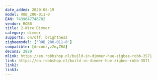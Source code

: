 ```yaml
---
date_added: 2020-06-19
model: ROB_200-011-0
EAN: 7439647746782
vendor: ROBB
title: 2-Wire Dimmer
category: dimmer
supports: on/off, brightness
zigbeemodel: ['ROB_200-011-0']
compatible: [deconz,z2m,ZHA]
deconz: 2829
mlink: https://en.robbshop.nl/build-in-dimmer-hue-zigbee-robb-3571
link: https://en.robbshop.nl/build-in-dimmer-hue-zigbee-robb-3571
link2: 
link3: 
---
```

